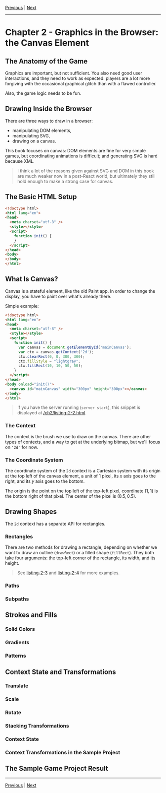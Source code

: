 [Previous](./Chapter1.md) | [Next](./Chapter3.md)

<hr>

# Chapter 2 - Graphics in the Browser: the Canvas Element

## The Anatomy of the Game

Graphics are important, but not sufficient. You also need good user
interactions, and they need to work as expected: players are a lot more
forgiving with the occasional graphical glitch than with a flawed controller.

Also, the game logic needs to be fun.

## Drawing Inside the Browser

There are three ways to draw in a browser:

- manipulating DOM elements,
- manipulating SVG,
- drawing on a canvas.

This book focuses on canvas: DOM elements are fine for very simple games, but
coordinating animations is difficult; and generating SVG is hard because XML.

> I think a lot of the reasons given against SVG and DOM in this book are much
> weaker now in a post-React world, but ultimately they still hold enough to
> make a strong case for canvas.

## The Basic HTML Setup

```html
<!doctype html>
<html lang="en">
<head>
  <meta charset="utf-8" />
  <style></style>
  <script>
    function init() {
    }
  </script>
</head>
<body>
</body>
</html>
```

## What Is Canvas?

Canvas is a stateful element, like the old Paint app. In order to change the
display, you have to paint over what's already there.

Simple example:

```html
<!doctype html>
<html lang="en">
<head>
  <meta charset="utf-8" />
  <style></style>
  <script>
    function init() {
      var canvas = document.getElementById('mainCanvas');
      var ctx = canvas.getContext('2d');
      ctx.clearRect(0, 0, 300, 300);
      ctx.fillStyle = "lightgray";
      ctx.fillRect(10, 10, 50, 50);
    }
  </script>
</head>
<body onload="init()">
  <canvas id="mainCanvas" width="300px" height="300px"></canvas>
</body>
</html>
```

> If you have the server running (`server start`), this snippet is displayed at
> [/ch2/listing-2-2.html](http://127.0.0.1:8080/ch2/listing-2-2.html).

### The Context

The context is the brush we use to draw on the canvas. There are other types of
contexts, and a way to get at the underlying bitmap, but we'll focus on `'2d'`
for now.

### The Coordinate System

The coordinate system of the `2d` context is a Cartesian system with its origin
at the top left of the canvas element, a unit of 1 pixel, its $x$ axis goes to
the right, and its $y$ axis goes to the bottom.

The origin is the point on the top left of the top-left pixel, coordinate $(1,
1)$ is the bottom right of that pixel. The center of the pixel is $(0.5, 0.5)$.

## Drawing Shapes

The `2d` context has a separate API for rectangles.

### Rectangles

There are two methods for drawing a rectangle, depending on whether we want to
draw an outline (`drawRect`) or a filled shape (`fillRect`). They both take
four arguments: the top-left corner of the rectangle, its width, and its
height.

> See [listing-2-3] and [listing-2-4] for more examples.

[listing-2-3]: http://127.0.0.1:8080/ch2/listing-2-3.html
[listing-2-4]: http://127.0.0.1:8080/ch2/listing-2-4.html

### Paths

### Subpaths

## Strokes and Fills

### Solid Colors

### Gradients

### Patterns

## Context State and Transformations

### Translate

### Scale

### Rotate

### Stacking Transformations

### Context State

### Context Transformations in the Sample Project

## The Sample Game Project Result

<hr>

[Previous](./Chapter1.md) | [Next](./Chapter3.md)
